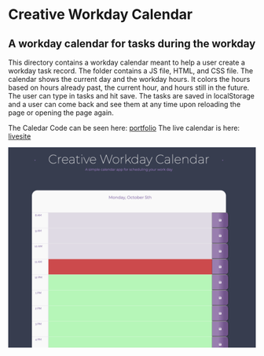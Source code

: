 # Creative Workday Calendar
## A workday calendar for tasks during the workday


This directory contains a workday calendar meant to help a user create a workday task record. The folder contains a JS file, HTML, and CSS file. The calendar shows the current day and the workday hours. It colors the hours based on hours already past, the current hour, and hours still in the future. The user can type in tasks and hit save. The tasks are saved in localStorage and a user can come back and see them at any time upon reloading the page or opening the page again.  


The Caledar Code can be seen here: [portfolio](https://github.com/pmhagwood/workdayscheduler)
The live calendar is here: [livesite](https://pmhagwood.github.io/workdayscheduler/)


<img src="calendar.png"  alt="screencapture of calendar task scheduler">